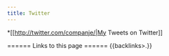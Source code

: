 ```yaml
---
title: Twitter
---
```


*[[http://twitter.com/companje/|My Tweets on Twitter]]

====== Links to this page ======
{{backlinks>.}}
